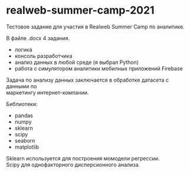 # realweb-summer-camp-2021
Тестовое задание для участия в Realweb Summer Camp по аналитике.  

В файле .docx 4 задания.  
- логика  
- консоль разработчика  
- анализ данных в любой среде (я выбрал Python)  
- работа с симулятором аналитики мобилных приложений Firebase  

Задача по анализу данных заключается в обработке датасета с данными по  
маркетингу интернет-компании.  

Библиотеки:
- pandas
- numpy
- sklearn
- scipy
- seaborn
- matplotlib

Sklearn используется для построения момодели регрессии.  
Scipy для однофакторного дисперсионного анализа. 

